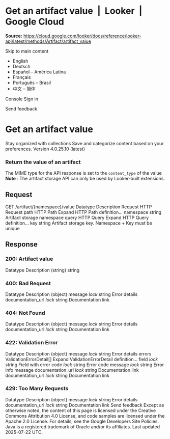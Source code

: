 # Get an artifact value  |  Looker  |  Google Cloud

**Source:** https://cloud.google.com/looker/docs/reference/looker-api/latest/methods/Artifact/artifact_value

Skip to main content 


  * English
  * Deutsch
  * Español – América Latina
  * Français
  * Português – Brasil
  * 中文 – 简体

Console  Sign in


Send feedback 
#  Get an artifact value
Stay organized with collections  Save and categorize content based on your preferences. 
Version 4.0.25.10 (latest) 
### Return the value of an artifact
The MIME type for the API response is set to the `content_type` of the value
**Note** : The artifact storage API can only be used by Looker-built extensions.
## Request
GET /artifact/{namespace}/value 
Datatype
Description
Request
HTTP Request 
path
HTTP Path 
Expand HTTP Path definition... 
namespace
string 
Artifact storage namespace
query
HTTP Query 
Expand HTTP Query definition... 
key
string 
Artifact storage key. Namespace + Key must be unique
## Response
### 200: Artifact value
Datatype
Description
(string)
string 
### 400: Bad Request
Datatype
Description
(object)
message
_lock_
string 
Error details
documentation_url
_lock_
string 
Documentation link
### 404: Not Found
Datatype
Description
(object)
message
_lock_
string 
Error details
documentation_url
_lock_
string 
Documentation link
### 422: Validation Error
Datatype
Description
(object)
message
_lock_
string 
Error details
errors
ValidationErrorDetail[] 
Expand ValidationErrorDetail definition... 
field
_lock_
string 
Field with error
code
_lock_
string 
Error code
message
_lock_
string 
Error info message
documentation_url
_lock_
string 
Documentation link
documentation_url
_lock_
string 
Documentation link
### 429: Too Many Requests
Datatype
Description
(object)
message
_lock_
string 
Error details
documentation_url
_lock_
string 
Documentation link
Send feedback 
Except as otherwise noted, the content of this page is licensed under the Creative Commons Attribution 4.0 License, and code samples are licensed under the Apache 2.0 License. For details, see the Google Developers Site Policies. Java is a registered trademark of Oracle and/or its affiliates.
Last updated 2025-07-22 UTC.


